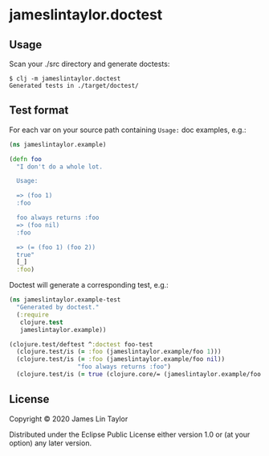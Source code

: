 # jameslintaylor.doctest

## Usage

Scan your ./src directory and generate doctests:

```
$ clj -m jameslintaylor.doctest
Generated tests in ./target/doctest/
```

## Test format

For each var on your source path containing `Usage:` doc examples, e.g.:

```clojure
(ns jameslintaylor.example)

(defn foo
  "I don't do a whole lot.

  Usage:

  => (foo 1)
  :foo

  foo always returns :foo
  => (foo nil)
  :foo

  => (= (foo 1) (foo 2))
  true"
  [_]
  :foo)
```

Doctest will generate a corresponding test, e.g.:

```clojure
(ns jameslintaylor.example-test
  "Generated by doctest."
  (:require
   clojure.test
   jameslintaylor.example))

(clojure.test/deftest ^:doctest foo-test
  (clojure.test/is (= :foo (jameslintaylor.example/foo 1)))
  (clojure.test/is (= :foo (jameslintaylor.example/foo nil))
                   "foo always returns :foo")
  (clojure.test/is (= true (clojure.core/= (jameslintaylor.example/foo 1) (jameslintaylor.example/foo 2)))))
```

## License

Copyright © 2020 James Lin Taylor

Distributed under the Eclipse Public License either version 1.0 or (at
your option) any later version.
